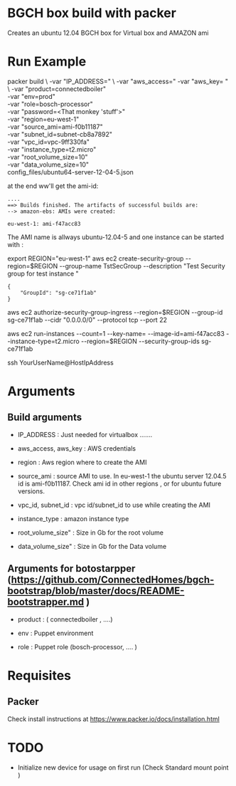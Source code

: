 # BGCH box build with packer 

Creates an ubuntu 12.04 BGCH box for Virtual box and AMAZON ami 

# Run Example 

packer build \ 
  -var "IP_ADDRESS=<your eth0 address>" \ 
  -var "aws_access=<your key>" -var "aws_key=<your key > "   \ 
  -var "product=connectedboiler" \
  -var "env=prod" \
  -var "role=bosch-processor" \
  -var "password=<That monkey 'stuff'>" \
  -var "region=eu-west-1" \
  -var "source_ami=ami-f0b11187" \
  -var "subnet_id=subnet-cb8a7892" \
  -var "vpc_id=vpc-9ff330fa" \
  -var "instance_type=t2.micro" \
  -var "root_volume_size=10" \
  -var "data_volume_size=10" \
  config_files/ubuntu64-server-12-04-5.json

at the end ww'll get the ami-id:

	....
	==> Builds finished. The artifacts of successful builds are:
	--> amazon-ebs: AMIs were created:
	
	eu-west-1: ami-f47acc83


The AMI  name is  allways ubuntu-12.04-5 and one instance can be started with :

export REGION="eu-west-1"
aws ec2 create-security-group --region=$REGION --group-name TstSecGroup --description "Test Security group for test instance " 

	{
    	"GroupId": "sg-ce71f1ab"
	}

aws ec2 authorize-security-group-ingress  --region=$REGION --group-id sg-ce71f1ab --cidr "0.0.0.0/0" --protocol tcp --port 22

aws ec2 run-instances --count=1 --key-name=<your key name > --image-id=ami-f47acc83 --instance-type=t2.micro --region=$REGION --security-group-ids sg-ce71f1ab

ssh YourUserName@HostIpAddress

# Arguments 

## Build arguments 

* IP_ADDRESS : Just needed for virtualbox .......

* aws_access, aws_key : AWS credentials 

* region :  Aws region where to create the AMI 

* source_ami : source AMI to use. In eu-west-1 the ubuntu server 12.04.5 id is ami-f0b11187. Check ami id in other regions , or for ubuntu future versions. 
 
* vpc_id, subnet_id : vpc id/subnet_id to use while creating the AMI 

* instance_type : amazon instance type 

* root_volume_size"  : Size in Gb for the root volume

* data_volume_size"   : Size in Gb for the Data  volume

## Arguments for botostarpper  (https://github.com/ConnectedHomes/bgch-bootstrap/blob/master/docs/README-bootstrapper.md )

* product   :  ( connectedboiler , ....) 

* env :  Puppet environment

* role :  Puppet role (bosch-processor, .... )

# Requisites

## Packer 

Check install instructions at https://www.packer.io/docs/installation.html

# TODO

* Initialize new device for usage on first run  (Check Standard mount point )

